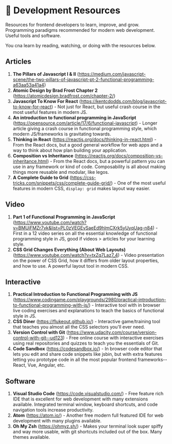 # :cake: Development Resources

Resources for frontend developers to learn, improve, and grow. Programming paradigms recommended for modern web development. Useful tools and software.

You cna learn by reading, watching, or doing with the resources below.

## Articles

1. **The Pillars of Javascript I & II** (https://medium.com/javascript-scene/the-two-pillars-of-javascript-pt-2-functional-programming-a63aa53a41a4)
2. **Atomic Design by Brad Frost Chapter 2** (https://atomicdesign.bradfrost.com/chapter-2/)
3. **Javascript To Know For React** (https://kentcdodds.com/blog/javascript-to-know-for-react) - Not just for React, but useful crash course in the most useful features in modern JS.
4. **An introduction to functional programming in JavaScript** (https://opensource.com/article/17/6/functional-javascript) - Longer article giving a crash course in functional programming style, which modern JS/frameworks is gravitating towards.
5. **Thinking in React** (https://reactjs.org/docs/thinking-in-react.html) - From the React docs, but a good general workflow for web apps and a way to think about how plan building your application.
6. **Composition vs Inheritance** (https://reactjs.org/docs/composition-vs-inheritance.html) - From the React docs, but a powerful pattern you can use in any framework or kind of code. Composability is all about making things more reusable and modular, like legos.
7. **A Complete Guide to Grid** (https://css-tricks.com/snippets/css/complete-guide-grid/) - One of the most useful features in modern CSS, `display: grid` makes layout way easier.

## Video

1. **Part 1 of Functional Programming in JavaScript** (https://www.youtube.com/watch?v=BMUiFMZr7vk&list=PL0zVEGEvSaeEd9hlmCXrk5yUyqUag-n84) - First in a 12 video series on all the essential knowledge of functional programming style in JS, good if videos > articles for your learning style.
2. **CSS Grid Changes Everything (About Web Layouts)** (https://www.youtube.com/watch?v=txZq7Laz7_4) - Video presentation on the power of CSS Grid, how it differs from older layout properties, and how to use. A powerful layout tool in modern CSS.

## Interactive

1. **Practical Introduction to Functional Programming with JS** (https://www.codingame.com/playgrounds/2980/practical-introduction-to-functional-programming-with-js/) - Interactive tool with in browser live coding exercises and explanations to teach the basics of functional style in JS.
2. **CSS Diner** (https://flukeout.github.io/) - Interactive game/training tool that teaches you almost all the CSS selectors you'll ever need.
3. **Version Control with Git** (https://www.udacity.com/course/version-control-with-git--ud123) - Free online course with interactive exercises using real repositories and quizzes to teach you the essentials of Git.
4. **Code Sandbox** (https://codesandbox.io/) - In browser code editor that lets you edit and share code snippets like jsbin, but with extra features letting you prototype code in all the most popular frontend frameworks--React, Vue, Angular, etc.

## Software

1. **Visual Studio Code** (https://code.visualstudio.com/) - Free feature rich IDE that is excellent for web development with many extensions available. Integrated terminal window, keyboard shortcuts, and code navigation tools increase productivity.
2. **Atom** (https://atom.io/) - Another free modern full featured IDE for web development with many plugins available.
3. **Oh My Zsh** (https://ohmyz.sh/) - Makes your terminal look super spiffy and way more usable, with git shortcuts included out of the box. Many themes available.
